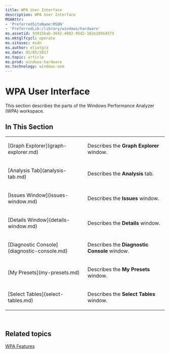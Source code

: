 ```yaml
---
title: WPA User Interface
description: WPA User Interface
MSHAttr:
- 'PreferredSiteName:MSDN'
- 'PreferredLib:/library/windows/hardware'
ms.assetid: 93015bab-3042-4982-95d2-162e105645fd
ms.mktglfcycl: operate
ms.sitesec: msdn
ms.author: eliotgra
ms.date: 05/05/2017
ms.topic: article
ms.prod: windows-hardware
ms.technology: windows-oem
---
```


# WPA User Interface


This section describes the parts of the Windows Performance Analyzer (WPA) workspace.

## In This Section


<table>
<colgroup>
<col width="50%" />
<col width="50%" />
</colgroup>
<tbody>
<tr class="odd">
<td><p>[Graph Explorer](graph-explorer.md)</p></td>
<td><p>Describes the <strong>Graph Explorer</strong> window.</p></td>
</tr>
<tr class="even">
<td><p>[Analysis Tab](analysis-tab.md)</p></td>
<td><p>Describes the <strong>Analysis</strong> tab.</p></td>
</tr>
<tr class="odd">
<td><p>[Issues Window](issues-window.md)</p></td>
<td><p>Describes the <strong>Issues</strong> window.</p></td>
</tr>
<tr class="even">
<td><p>[Details Window](details-window.md)</p></td>
<td><p>Describes the <strong>Details</strong> window.</p></td>
</tr>
<tr class="odd">
<td><p>[Diagnostic Console](diagnostic-console.md)</p></td>
<td><p>Describes the <strong>Diagnostic Console</strong> window.</p></td>
</tr>
<tr class="even">
<td><p>[My Presets](my-presets.md)</p></td>
<td><p>Describes the <strong>My Presets</strong> window.</p></td>
</tr>
<tr class="odd">
<td><p>[Select Tables](select-tables.md)</p></td>
<td><p>Describes the <strong>Select Tables</strong> window.</p></td>
</tr>  
</tbody>
</table>

 

## Related topics


[WPA Features](wpa-features.md)

 

 







